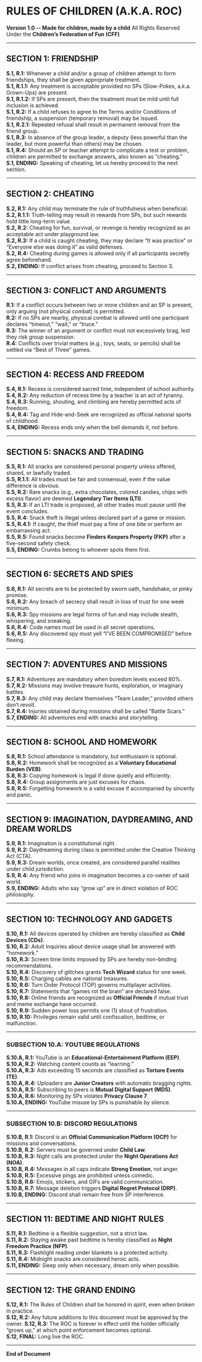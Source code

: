# RULES OF CHILDREN (A.K.A. ROC)
**Version 1.0 -- Made for children, made by a child** 
All Rights Reserved Under the **Children’s Federation of Fun (CFF)**

---

## SECTION 1: FRIENDSHIP

**S.1, R.1:** Whenever a child and/or a group of children attempt to form friendships, they shall be given appropriate treatment.  
**S.1, R.1.1:** Any treatment is acceptable provided no SPs (Slow-Pokes, a.k.a. Grown-Ups) are present.  
**S.1, R.1.2:** If SPs are present, then the treatment must be mild until full inclusion is achieved.  
**S.1, R.2:** If a child refuses to agree to the Terms and/or Conditions of friendship, a suspension (temporary removal) may be issued.  
**S.1, R.2.1:** Repeated refusal shall result in permanent removal from the friend group.  
**S.1, R.3:** In absence of the group leader, a deputy (less powerful than the leader, but more powerful than others) may be chosen.  
**S.1, R.4:** Should an SP or teacher attempt to complicate a test or problem, children are permitted to exchange answers, also known as “cheating.”  
**S.1, ENDING:** Speaking of cheating, let us hereby proceed to the next section.

---

## SECTION 2: CHEATING

**S.2, R.1:** Any child may terminate the rule of truthfulness when beneficial.  
**S.2, R.1.1:** Truth-telling may result in rewards from SPs, but such rewards hold little long-term value.  
**S.2, R.2:** Cheating for fun, survival, or revenge is hereby recognized as an acceptable act under playground law.  
**S.2, R.3:** If a child is caught cheating, they may declare “It was practice” or “Everyone else was doing it” as valid defenses.  
**S.2, R.4:** Cheating during games is allowed only if all participants secretly agree beforehand.  
**S.2, ENDING:** If conflict arises from cheating, proceed to Section 3.

---

## SECTION 3: CONFLICT AND ARGUMENTS

**R.1:** If a conflict occurs between two or more children and an SP is present, only arguing (not physical combat) is permitted.  
**R.2:** If no SPs are nearby, physical combat is allowed until one participant declares “timeout,” “wait,” or “truce.”  
**R.3:** The winner of an argument or conflict must not excessively brag, lest they risk group suspension.  
**R.4:** Conflicts over trivial matters (e.g., toys, seats, or pencils) shall be settled via “Best of Three” games.  

---

## SECTION 4: RECESS AND FREEDOM

**S.4, R.1:** Recess is considered sacred time, independent of school authority.  
**S.4, R.2:** Any reduction of recess time by a teacher is an act of tyranny.  
**S.4, R.3:** Running, shouting, and climbing are hereby permitted acts of freedom.  
**S.4, R.4:** Tag and Hide-and-Seek are recognized as official national sports of childhood.  
**S.4, ENDING:** Recess ends only when the bell demands it, not before.

---

## SECTION 5: SNACKS AND TRADING

**S.5, R.1:** All snacks are considered personal property unless offered, shared, or lawfully traded.  
**S.5, R.1.1:** All trades must be fair and consensual, even if the value difference is obvious.  
**S.5, R.2:** Rare snacks (e.g., extra chocolates, colored candies, chips with excess flavor) are deemed **Legendary Tier Items (LTI)**.  
**S.5, R.3:** If an LTI trade is proposed, all other trades must pause until the event concludes.  
**S.5, R.4:** Snack theft is illegal unless declared part of a game or mission.  
**S.5, R.4.1:** If caught, the thief must pay a fine of one bite or perform an embarrassing act.  
**S.5, R.5:** Found snacks become **Finders Keepers Property (FKP)** after a five-second safety check.  
**S.5, ENDING:** Crumbs belong to whoever spots them first.

---

## SECTION 6: SECRETS AND SPIES

**S.6, R.1:** All secrets are to be protected by sworn oath, handshake, or pinky promise.  
**S.6, R.2:** Any breach of secrecy shall result in loss of trust for one week minimum.  
**S.6, R.3:** Spy missions are legal forms of fun and may include stealth, whispering, and sneaking.  
**S.6, R.4:** Code names must be used in all secret operations.  
**S.6, R.5:** Any discovered spy must yell “I’VE BEEN COMPROMISED” before fleeing.

---

## SECTION 7: ADVENTURES AND MISSIONS

**S.7, R.1:** Adventures are mandatory when boredom levels exceed 80%.  
**S.7, R.2:** Missions may involve treasure hunts, exploration, or imaginary battles.  
**S.7, R.3:** Any child may declare themselves “Team Leader,” provided others don’t revolt.  
**S.7, R.4:** Injuries obtained during missions shall be called “Battle Scars.”  
**S.7, ENDING:** All adventures end with snacks and storytelling.

---

## SECTION 8: SCHOOL AND HOMEWORK

**S.8, R.1:** School attendance is mandatory, but enthusiasm is optional.  
**S.8, R.2:** Homework shall be recognized as a **Voluntary Educational Burden (VEB)**.  
**S.8, R.3:** Copying homework is legal if done quietly and efficiently.  
**S.8, R.4:** Group assignments are just excuses for chaos.  
**S.8, R.5:** Forgetting homework is a valid excuse if accompanied by sincerity and panic.

---

## SECTION 9: IMAGINATION, DAYDREAMING, AND DREAM WORLDS

**S.9, R.1:** Imagination is a constitutional right.  
**S.9, R.2:** Daydreaming during class is permitted under the Creative Thinking Act (CTA).  
**S.9, R.3:** Dream worlds, once created, are considered parallel realities under child jurisdiction.  
**S.9, R.4:** Any friend who joins in imagination becomes a co-owner of said world.  
**S.9, ENDING:** Adults who say “grow up” are in direct violation of ROC philosophy.

---

## SECTION 10: TECHNOLOGY AND GADGETS

**S.10, R.1:** All devices operated by children are hereby classified as **Child Devices (CDs)**.  
**S.10, R.2:** Adult inquiries about device usage shall be answered with “homework.”  
**S.10, R.3:** Screen time limits imposed by SPs are hereby non-binding recommendations.  
**S.10, R.4:** Discovery of glitches grants **Tech Wizard** status for one week.  
**S.10, R.5:** Charging cables are national treasures.  
**S.10, R.6:** Turn Order Protocol (TOP) governs multiplayer activities.  
**S.10, R.7:** Statements that “games rot the brain” are declared false.  
**S.10, R.8:** Online friends are recognized as **Official Friends** if mutual trust and meme exchange have occurred.  
**S.10, R.9:** Sudden power loss permits one (1) shout of frustration.  
**S.10, R.10:** Privileges remain valid until confiscation, bedtime, or malfunction.

---

### SUBSECTION 10.A: YOUTUBE REGULATIONS

**S.10.A, R.1:** YouTube is an **Educational-Entertainment Platform (EEP)**.  
**S.10.A, R.2:** Watching content counts as “learning.”  
**S.10.A, R.3:** Ads exceeding 15 seconds are classified as **Torture Events (TE)**.  
**S.10.A, R.4:** Uploaders are **Junior Creators** with automatic bragging rights.  
**S.10.A, R.5:** Subscribing to peers is **Mutual Digital Support (MDS)**.  
**S.10.A, R.6:** Monitoring by SPs violates **Privacy Clause 7**.  
**S.10.A, ENDING:** YouTube misuse by SPs is punishable by silence.

---

### SUBSECTION 10.B: DISCORD REGULATIONS

**S.10.B, R.1:** Discord is an **Official Communication Platform (OCP)** for missions and conversations.  
**S.10.B, R.2:** Servers must be governed under **Child Law**.  
**S.10.B, R.3:** Night calls are protected under the **Night Operations Act (NOA)**.  
**S.10.B, R.4:** Messages in all caps indicate **Strong Emotion**, not anger.  
**S.10.B, R.5:** Excessive pings are prohibited unless comedic.  
**S.10.B, R.6:** Emojis, stickers, and GIFs are valid communication.  
**S.10.B, R.7:** Message deletion triggers **Digital Regret Protocol (DRP)**.  
**S.10.B, ENDING:** Discord shall remain free from SP interference.

---

## SECTION 11: BEDTIME AND NIGHT RULES

**S.11, R.1:** Bedtime is a flexible suggestion, not a strict law.  
**S.11, R.2:** Staying awake past bedtime is hereby classified as **Night Freedom Practice (NFP)**.  
**S.11, R.3:** Flashlight reading under blankets is a protected activity.  
**S.11, R.4:** Midnight snacks are considered heroic acts.  
**S.11, ENDING:** Sleep only when necessary, dream only when possible.

---

## SECTION 12: THE GRAND ENDING

**S.12, R.1:** The Rules of Children shall be honored in spirit, even when broken in practice.  
**S.12, R.2:** Any future additions to this document must be approved by the owner. 
**S.12, R.3:** The ROC is forever in effect until the holder officially “grows up,” at which point enforcement becomes optional.  
**S.12, FINAL:** Long live the ROC.

---

**End of Document**
